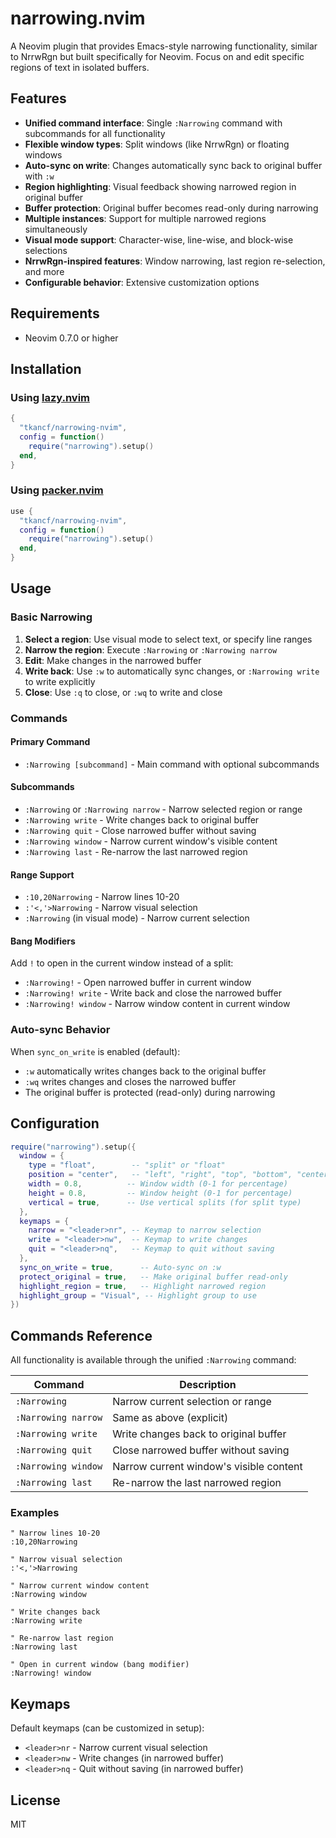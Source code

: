 # narrowing.nvim

A Neovim plugin that provides Emacs-style narrowing functionality, similar to NrrwRgn but built specifically for Neovim. Focus on and edit specific regions of text in isolated buffers.

## Features

- **Unified command interface**: Single `:Narrowing` command with subcommands for all functionality
- **Flexible window types**: Split windows (like NrrwRgn) or floating windows
- **Auto-sync on write**: Changes automatically sync back to original buffer with `:w`
- **Region highlighting**: Visual feedback showing narrowed region in original buffer
- **Buffer protection**: Original buffer becomes read-only during narrowing
- **Multiple instances**: Support for multiple narrowed regions simultaneously
- **Visual mode support**: Character-wise, line-wise, and block-wise selections
- **NrrwRgn-inspired features**: Window narrowing, last region re-selection, and more
- **Configurable behavior**: Extensive customization options

## Requirements

- Neovim 0.7.0 or higher

## Installation

### Using [lazy.nvim](https://github.com/folke/lazy.nvim)

```lua
{
  "tkancf/narrowing-nvim",
  config = function()
    require("narrowing").setup()
  end,
}
```

### Using [packer.nvim](https://github.com/wbthomason/packer.nvim)

```lua
use {
  "tkancf/narrowing-nvim",
  config = function()
    require("narrowing").setup()
  end,
}
```

## Usage

### Basic Narrowing

1. **Select a region**: Use visual mode to select text, or specify line ranges
2. **Narrow the region**: Execute `:Narrowing` or `:Narrowing narrow`
3. **Edit**: Make changes in the narrowed buffer
4. **Write back**: Use `:w` to automatically sync changes, or `:Narrowing write` to write explicitly
5. **Close**: Use `:q` to close, or `:wq` to write and close

### Commands

#### Primary Command
- `:Narrowing [subcommand]` - Main command with optional subcommands

#### Subcommands
- `:Narrowing` or `:Narrowing narrow` - Narrow selected region or range
- `:Narrowing write` - Write changes back to original buffer
- `:Narrowing quit` - Close narrowed buffer without saving
- `:Narrowing window` - Narrow current window's visible content
- `:Narrowing last` - Re-narrow the last narrowed region

#### Range Support
- `:10,20Narrowing` - Narrow lines 10-20
- `:'<,'>Narrowing` - Narrow visual selection
- `:Narrowing` (in visual mode) - Narrow current selection

#### Bang Modifiers
Add `!` to open in the current window instead of a split:
- `:Narrowing!` - Open narrowed buffer in current window
- `:Narrowing! write` - Write back and close the narrowed buffer
- `:Narrowing! window` - Narrow window content in current window

### Auto-sync Behavior

When `sync_on_write` is enabled (default):
- `:w` automatically writes changes back to the original buffer
- `:wq` writes changes and closes the narrowed buffer
- The original buffer is protected (read-only) during narrowing

## Configuration

```lua
require("narrowing").setup({
  window = {
    type = "float",        -- "split" or "float"
    position = "center",   -- "left", "right", "top", "bottom", "center"
    width = 0.8,          -- Window width (0-1 for percentage)
    height = 0.8,         -- Window height (0-1 for percentage)
    vertical = true,      -- Use vertical splits (for split type)
  },
  keymaps = {
    narrow = "<leader>nr", -- Keymap to narrow selection
    write = "<leader>nw",  -- Keymap to write changes
    quit = "<leader>nq",   -- Keymap to quit without saving
  },
  sync_on_write = true,      -- Auto-sync on :w
  protect_original = true,   -- Make original buffer read-only
  highlight_region = true,   -- Highlight narrowed region
  highlight_group = "Visual", -- Highlight group to use
})
```

## Commands Reference

All functionality is available through the unified `:Narrowing` command:

| Command | Description |
|---------|-------------|
| `:Narrowing` | Narrow current selection or range |
| `:Narrowing narrow` | Same as above (explicit) |
| `:Narrowing write` | Write changes back to original buffer |
| `:Narrowing quit` | Close narrowed buffer without saving |
| `:Narrowing window` | Narrow current window's visible content |
| `:Narrowing last` | Re-narrow the last narrowed region |

### Examples

```vim
" Narrow lines 10-20
:10,20Narrowing

" Narrow visual selection
:'<,'>Narrowing

" Narrow current window content
:Narrowing window

" Write changes back
:Narrowing write

" Re-narrow last region
:Narrowing last

" Open in current window (bang modifier)
:Narrowing! window
```

## Keymaps

Default keymaps (can be customized in setup):

- `<leader>nr` - Narrow current visual selection
- `<leader>nw` - Write changes (in narrowed buffer)
- `<leader>nq` - Quit without saving (in narrowed buffer)

## License

MIT
